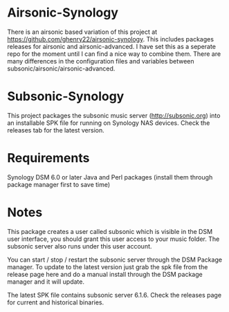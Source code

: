 # Airsonic-Synology
There is an airsonic based variation of this project at https://github.com/ghenry22/airsonic-synology. This includes packages releases for airsonic and airsonic-advanced.
I have set this as a seperate repo for the moment until I can find a nice way to combine them.  There are many differences in the configuration files and variables between subsonic/airsonic/airsonic-advanced.

# Subsonic-Synology
This project packages the subsonic music server (http://subsonic.org) into an installable SPK file for running on Synology NAS devices.  Check the releases tab for the latest version.

# Requirements
Synology DSM 6.0 or later
Java and Perl packages (install them through package manager first to save time)

# Notes
This package creates a user called subsonic which is visible in the DSM user interface, you should grant this user access to your music folder.  The subsonic server also runs under this user account.

You can start / stop / restart the subsonic server through the DSM Package manager.  To update to the latest version just grab the spk file from the release page here and do a manual install through the DSM package manager and it will update.

The latest SPK file contains subsonic server 6.1.6.  Check the releases page for current and historical binaries.
